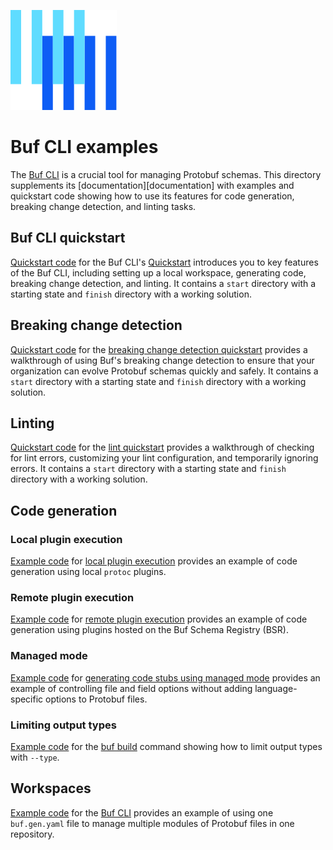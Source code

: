 ![The Buf logo](https://raw.githubusercontent.com/bufbuild/buf-examples/main/.github/buf-logo.svg)

# Buf CLI examples

The [Buf CLI][cli] is a crucial tool for managing Protobuf schemas. This directory supplements its [documentation][documentation] with examples and quickstart code showing how to use its features for code generation, breaking change detection, and linting tasks.  

## Buf CLI quickstart

[Quickstart code](./quickstart) for the Buf CLI's [Quickstart][cli-quickstart] introduces you to key features of the Buf CLI, including setting up a local workspace, generating code, breaking change detection, and linting. It contains a `start` directory with a starting state and `finish` directory with a working solution.

## Breaking change detection

[Quickstart code](./breaking-change-detection) for the [breaking change detection quickstart][breaking] provides a walkthrough of using Buf's breaking change detection to ensure that your organization can evolve Protobuf schemas quickly and safely. It contains a `start` directory with a starting state and `finish` directory with a working solution.

## Linting

[Quickstart code](./linting) for the [lint quickstart][lint] provides a walkthrough of checking for lint errors, customizing your lint configuration, and temporarily ignoring errors. It contains a `start` directory with a starting state and `finish` directory with a working solution.

## Code generation

### Local plugin execution

[Example code](./plugin-execution-local) for [local plugin execution][plugin] provides an example of code generation using local `protoc` plugins. 

### Remote plugin execution

[Example code](./plugin-execution-remote) for [remote plugin execution][remote] provides an example of code generation using plugins hosted on the Buf Schema Registry (BSR).

### Managed mode

[Example code](./managed-mode) for [generating code stubs using managed mode][managed] provides an example of controlling file and field options without adding language-specific options to Protobuf files.

### Limiting output types

[Example code](./limit-output-types) for the [buf build][limit-types] command showing how to limit output types with `--type`.

## Workspaces

[Example code](./workspace) for the [Buf CLI][cli] provides an example of using one `buf.gen.yaml` file to manage multiple modules of Protobuf files in one repository.

[breaking]: https://buf.build/docs/breaking/tutorial/
[cli]: https://github.com/bufbuild/buf
[cli-docs]: https://buf.build/docs/cli/
[cli-quickstart]: https://buf.build/docs/cli/quickstart/
[limit-types]: https://buf.build/docs/reference/cli/buf/build/#flags
[lint]: https://buf.build/docs/lint/tutorial/
[managed]: https://buf.build/docs/generate/managed-mode/
[plugin]: https://buf.build/docs/generate/tutorial/#generate-code-using-local-plugins
[remote]: https://buf.build/docs/generate/tutorial/#generate-code-using-remote-plugins